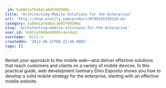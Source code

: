 ```yaml
---
_id: 5a88e1afbd6dca0d5f0d300a
title: "Architecting Mobile Solutions for the Enterprise"
url: 'http://shop.oreilly.com/product/0790145336224.do'
category: 5a88e1afbd6dca0d5f0d300a
slug: 'architecting-mobile-solutions-for-the-enterprise'
user_id: 5a83ce59d6eb0005c4ecda2c
username: 'bill-s'
createdOn: '2012-06-15T08:22:40.000Z'
tags: []
---
```


Revisit your approach to the mobile web—and deliver effective solutions that reach customers and clients on a variety of mobile devices. In this practical guide, web development luminary Dino Esposito shows you how to develop a solid mobile strategy for the enterprise, starting with an effective mobile website.

